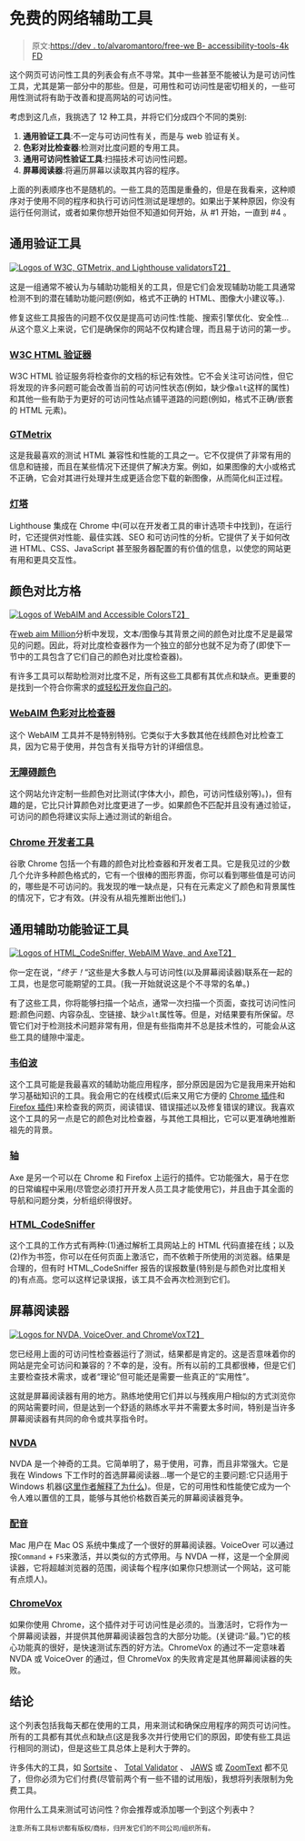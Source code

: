 # 免费的网络辅助工具

> 原文:[https://dev . to/alvaromantoro/free-we B- accessibility-tools-4k FD](https://dev.to/alvaromontoro/free-web-accessibility-tools-4kfd)

这个网页可访问性工具的列表会有点不寻常。其中一些甚至不能被认为是可访问性工具，尤其是第一部分中的那些。但是，可用性和可访问性是密切相关的，一些可用性测试将有助于改善和提高网站的可访问性。

考虑到这几点，我挑选了 12 种工具，并将它们分成四个不同的类别:

1.  **通用验证工具**:不一定与可访问性有关，而是与 web 验证有关。
2.  **色彩对比检查器**:检测对比度问题的专用工具。
3.  **通用可访问性验证工具**:扫描技术可访问性问题。
4.  **屏幕阅读器**:将遍历屏幕以读取其内容的程序。

上面的列表顺序也不是随机的。一些工具的范围是重叠的，但是在我看来，这种顺序对于使用不同的程序和执行可访问性测试是理想的。如果出于某种原因，你没有运行任何测试，或者如果你想开始但不知道如何开始，从 #1 开始，一直到 #4 。

## [](#general-validation-tools)通用验证工具

[![Logos of W3C, GTMetrix, and Lighthouse validators](../Images/98194aca446b195087056fc19dac5c5d.png)T2】](https://res.cloudinary.com/practicaldev/image/fetch/s--lSQe1FB8--/c_limit%2Cf_auto%2Cfl_progressive%2Cq_auto%2Cw_880/https://i.stack.imgur.com/zZa7U.jpg)

这是一组通常不被认为与辅助功能相关的工具，但是它们会发现辅助功能工具通常检测不到的潜在辅助功能问题(例如，格式不正确的 HTML、图像大小建议等。).

修复这些工具报告的问题不仅仅是提高可访问性:性能、搜索引擎优化、安全性...从这个意义上来说，它们是确保你的网站不仅构建合理，而且易于访问的第一步。

### [](#w3c-html-validator)[W3C HTML 验证器](https://validator.w3.org/)

W3C HTML 验证服务将检查你的文档的标记有效性。它不会关注可访问性，但它将发现的许多问题可能会改善当前的可访问性状态(例如，缺少像`alt`这样的属性)和其他一些有助于为更好的可访问性站点铺平道路的问题(例如，格式不正确/嵌套的 HTML 元素)。

### [](#gtmetrix)[GTMetrix](https://gtmetrix.com/)

这是我最喜欢的测试 HTML 兼容性和性能的工具之一。它不仅提供了非常有用的信息和链接，而且在某些情况下还提供了解决方案。例如，如果图像的大小或格式不正确，它会对其进行处理并生成更适合您下载的新图像，从而简化纠正过程。

### [](#lighthouse)[灯塔](https://developers.google.com/web/tools/lighthouse/)

Lighthouse 集成在 Chrome 中(可以在开发者工具的审计选项卡中找到)，在运行时，它还提供对性能、最佳实践、SEO 和可访问性的分析。它提供了关于如何改进 HTML、CSS、JavaScript 甚至服务器配置的有价值的信息，以使您的网站更有用和更具交互性。

## [](#color-contrast-checkers)颜色对比方格

[![Logos of WebAIM and Accessible Colors](../Images/0c9ecda2b137004e8e79d277255c323d.png)T2】](https://res.cloudinary.com/practicaldev/image/fetch/s--pl7qpuuT--/c_limit%2Cf_auto%2Cfl_progressive%2Cq_auto%2Cw_880/https://i.stack.imgur.com/owi2a.jpg)

在[web aim Million](https://webaim.org/projects/million/)分析中发现，文本/图像与其背景之间的颜色对比度不足是最常见的问题。因此，将对比度检查器作为一个独立的部分也就不足为奇了(即使下一节中的工具包含了它们自己的颜色对比度检查器)。

有许多工具可以帮助检测对比度不足，所有这些工具都有其优点和缺点。更重要的是找到一个符合你需求的[或轻松开发你自己的](https://codepen.io/alvaromontoro/full/YgpWZG)。

### [](#webaim-color-contrast-checker)[WebAIM 色彩对比检查器](https://webaim.org/resources/contrastchecker/)

这个 WebAIM 工具并不是特别特别。它类似于大多数其他在线颜色对比检查工具，因为它易于使用，并包含有关指导方针的详细信息。

### [](#accessible-colors)[无障碍颜色](http://accessible-colors.com/)

这个网站允许定制一些颜色对比测试(字体大小，颜色，可访问性级别等)。)，但有趣的是，它比只计算颜色对比度更进了一步。如果颜色不匹配并且没有通过验证，可访问的颜色将建议实际上通过测试的新组合。

### [](#chrome-developer-tools)[Chrome 开发者工具](https://developers.google.com/web/updates/2018/01/devtools#contrast)

谷歌 Chrome 包括一个有趣的颜色对比检查器和开发者工具。它是我见过的少数几个允许多种颜色格式的，它有一个很棒的图形界面，你可以看到哪些值是可访问的，哪些是不可访问的。我发现的唯一缺点是，只有在元素定义了颜色和背景属性的情况下，它才有效。(并没有从祖先推断出他们。)

## [](#general-accessibility-validation-tools)通用辅助功能验证工具

[![Logos of HTML_CodeSniffer, WebAIM Wave, and Axe](../Images/c5ae428f8dfeb2579fee05a287e66a91.png)T2】](https://res.cloudinary.com/practicaldev/image/fetch/s--ssikdfPY--/c_limit%2Cf_auto%2Cfl_progressive%2Cq_auto%2Cw_880/https://i.stack.imgur.com/WEBZm.jpg)

你一定在说，“*终于！*“这些是大多数人与可访问性(以及屏幕阅读器)联系在一起的工具，也是您可能期望的工具。(我一开始就说这是个不寻常的名单。)

有了这些工具，你将能够扫描一个站点，通常一次扫描一个页面，查找可访问性问题:颜色问题、内容杂乱、空链接、缺少`alt`属性等。但是，对结果要有所保留。尽管它们对于检测技术问题非常有用，但是有些指南并不总是技术性的，可能会从这些工具的缝隙中溜走。

### [](#webaim-wave)[韦伯波](https://wave.webaim.org/)

这个工具可能是我最喜欢的辅助功能应用程序，部分原因是因为它是我用来开始和学习基础知识的工具。我会用它的在线模式(后来又用它方便的 [Chrome 插件](https://chrome.google.com/webstore/detail/wave-evaluation-tool/jbbplnpkjmmeebjpijfedlgcdilocofh)和 [Firefox 插件](https://addons.mozilla.org/en-US/firefox/addon/wave-accessibility-tool/))来检查我的网页，阅读错误、错误描述以及修复错误的建议。我喜欢这个工具的另一点是它的颜色对比检查器，与其他工具相比，它可以更准确地推断祖先的背景。

### [](#axe)[轴](https://chrome.google.com/webstore/detail/axe/lhdoppojpmngadmnindnejefpokejbdd)

Axe 是另一个可以在 Chrome 和 Firefox 上运行的插件。它功能强大，易于在您的日常编程中采用(尽管您必须打开开发人员工具才能使用它)，并且由于其全面的导航和问题分类，分析组织得很好。

### [](#htmlcodesniffer)[HTML_CodeSniffer](http://squizlabs.github.io/HTML_CodeSniffer/)

这个工具的工作方式有两种:(1)通过解析工具网站上的 HTML 代码直接在线；以及(2)作为书签，你可以在任何页面上激活它，而不依赖于所使用的浏览器。结果是合理的，但有时 HTML_CodeSniffer 报告的误报数量(特别是与颜色对比度相关的)有点高。您可以这样记录误报，该工具不会再次检测到它们。

## [](#screen-readers)屏幕阅读器

[![Logos for NVDA, VoiceOver, and ChromeVox](../Images/5bf8dd5cdee16a19835b8fff7b38449b.png)T2】](https://res.cloudinary.com/practicaldev/image/fetch/s--DMg6iUFV--/c_limit%2Cf_auto%2Cfl_progressive%2Cq_auto%2Cw_880/https://i.stack.imgur.com/VQRBN.jpg)

您已经用上面的可访问性检查器运行了测试，结果都是肯定的。这是否意味着你的网站是完全可访问和兼容的？不幸的是，没有。所有以前的工具都很棒，但是它们主要检查技术需求，或者“理论”但可能还是需要一些真正的“实用性”。

这就是屏幕阅读器有用的地方。熟练地使用它们并以与残疾用户相似的方式浏览你的网站需要时间，但是达到一个舒适的熟练水平并不需要太多时间，特别是当许多屏幕阅读器有共同的命令或共享指令时。

### [](#nvda)[NVDA](https://www.nvaccess.org/)

NVDA 是一个神奇的工具。它简单明了，易于使用，可靠，而且非常强大。它是我在 Windows 下工作时的首选屏幕阅读器...哪一个是它的主要问题:它只适用于 Windows 机器([这里作者解释了为什么](https://www.nvaccess.org/post/in-process-18th-april/))。但是，它的可用性和性能使它成为一个令人难以置信的工具，能够与其他价格数百美元的屏幕阅读器竞争。

### [](#voiceover)[配音](https://help.apple.com/voiceover/mac/10.14/)

Mac 用户在 Mac OS 系统中集成了一个很好的屏幕阅读器。VoiceOver 可以通过按`Command` + `F5`来激活，并以类似的方式停用。与 NVDA 一样，这是一个全屏阅读器，它将超越浏览器的范围，阅读每个程序(如果你只想测试一个网站，这可能有点烦人)。

### [](#chromevox)[ChromeVox](https://chrome.google.com/webstore/detail/chromevox/kgejglhpjiefppelpmljglcjbhoiplfn)

如果你使用 Chrome，这个插件对于可访问性是必须的。当激活时，它将作为一个屏幕阅读器，并提供其他屏幕阅读器包含的大部分功能。(关键词:“最。”)它的核心功能真的很好，是快速测试东西的好方法。ChromeVox 的通过不一定意味着 NVDA 或 VoiceOver 的通过，但 ChromeVox 的失败肯定是其他屏幕阅读器的失败。

## [](#conclusion)结论

这个列表包括我每天都在使用的工具，用来测试和确保应用程序的网页可访问性。所有的工具都有其优点和缺点(这是我多次并行使用它们的原因，即使有些工具运行相同的测试)，但是这些工具总体上是利大于弊的。

许多伟大的工具，如 [Sortsite](https://www.powermapper.com/products/sortsite/) 、 [Total Validator](https://www.totalvalidator.com/) 、 [JAWS](http://www.freedomscientific.com/products/software/jaws/) 或 [ZoomText](http://www.freedomscientific.com/products/software/zoomtext/) 都不见了，但你必须为它们付费(尽管前两个有一些不错的试用版)，我想将列表限制为免费工具。

你用什么工具来测试可访问性？你会推荐或添加哪一个到这个列表中？

<small>注意:所有工具标识都有版权/商标，归开发它们的不同公司/组织所有。</small>